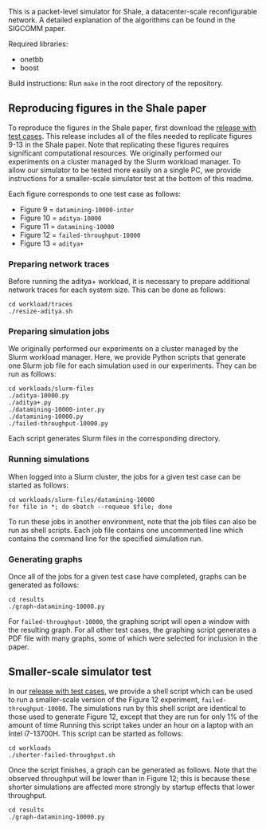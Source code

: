 This is a packet-level simulator for Shale, a datacenter-scale reconfigurable network.
A detailed explanation of the algorithms can be found in the SIGCOMM paper.

Required libraries:
 - onetbb
 - boost

Build instructions: Run `make` in the root directory of the repository.

## Reproducing figures in the Shale paper

To reproduce the figures in the Shale paper, first download the [release with test cases](https://github.com/reconfigurable-networks/shale-simulator/releases/tag/v1.0).
This release includes all of the files needed to replicate figures 9-13 in the Shale paper.
Note that replicating these figures requires significant computational resources.
We originally performed our experiments on a cluster managed by the Slurm workload manager.
To allow our simulator to be tested more easily on a single PC, we provide instructions for a smaller-scale simulator test at the bottom of this readme.

Each figure corresponds to one test case as follows:
 - Figure 9 = `datamining-10000-inter`
 - Figure 10 = `aditya-10000`
 - Figure 11 = `datamining-10000`
 - Figure 12 = `failed-throughput-10000`
 - Figure 13 = `aditya+`

### Preparing network traces

Before running the aditya+ workload, it is necessary to prepare additional network traces for each system size. This can be done as follows:

```
cd workload/traces
./resize-aditya.sh
```

### Preparing simulation jobs

We originally performed our experiments on a cluster managed by the Slurm workload manager.
Here, we provide Python scripts that generate one Slurm job file for each simulation used in our experiments.
They can be run as follows:

```
cd workloads/slurm-files
./aditya-10000.py
./aditya+.py
./datamining-10000-inter.py
./datamining-10000.py
./failed-throughput-10000.py
```

Each script generates Slurm files in the corresponding directory.

### Running simulations

When logged into a Slurm cluster, the jobs for a given test case can be started as follows:

```
cd workloads/slurm-files/datamining-10000
for file in *; do sbatch --requeue $file; done
```

To run these jobs in another environment, note that the job files can also be run as shell scripts.
Each job file contains one uncommented line which contains the command line for the specified simulation run.

### Generating graphs

Once all of the jobs for a given test case have completed, graphs can be generated as follows:

```
cd results
./graph-datamining-10000.py
```

For `failed-throughput-10000`, the graphing script will open a window with the resulting graph. For all other test cases, the graphing script generates a PDF file with many graphs, some of which were selected for inclusion in the paper.




## Smaller-scale simulator test

In our [release with test cases](https://github.com/reconfigurable-networks/shale-simulator/releases/tag/v1.0),
we provide a shell script which can be used to run a smaller-scale version of the Figure 12 experiment, `failed-throughput-10000`.
The simulations run by this shell script are identical to those used to generate Figure 12, except that they are run for only 1% of the amount of time
Running this script takes under an hour on a laptop with an Intel i7-13700H.
This script can be started as follows:

```
cd workloads
./shorter-failed-throughput.sh
```

Once the script finishes, a graph can be generated as follows. Note that the observed throughput will be lower than in Figure 12; this is because these shorter simulations are affected more strongly by startup effects that lower throughput.

```
cd results
./graph-datamining-10000.py
```

